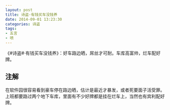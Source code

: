```yaml
---
layout: post
title: 诗盗·有钱买车没钱养
date: 2014-09-01 13:23:30
categories: 诗盗
tags:
- 五言
- 喷
---
```

《#诗盗#·有钱买车没钱养》：好车路边晒，屌丝才可耐。车库高富帅，烂车配好牌。

## 注解
在软件园很容易看到豪车停在路边晒，估计是最近才暴发，或者死要面子活受罪。上班都要路过两个地下车库，里面有不少好牌都是挂在烂车上，当然也有宾利配好牌。